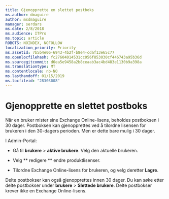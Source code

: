 ```yaml
---
title: Gjenopprette en slettet postboks
ms.author: dmaguire
author: msdmaguire
manager: serdars
ms.date: 2/8/2018
ms.audience: ITPro
ms.topic: article
ROBOTS: NOINDEX, NOFOLLOW
localization_priority: Priority
ms.assetid: 7b5b4e06-6943-4b2f-b8e4-cdaf13e65c77
ms.openlocfilehash: fc27604014531cc056f853030cf446743a95b36d
ms.sourcegitcommit: d6ea5e9458a2b8ceaab3ac4bd483e1130b9a398a
ms.translationtype: MT
ms.contentlocale: nb-NO
ms.lasthandoff: 01/15/2019
ms.locfileid: "28303008"
---
```

# <a name="restore-a-deleted-mailbox"></a>Gjenopprette en slettet postboks

Når en bruker mister sine Exchange Online-lisens, beholdes postboksen i 30 dager. Postboksen kan gjenopprettes ved å tilordne lisensen for brukeren i den 30-dagers perioden. Men er dette bare mulig i 30 dager.
  
I Admin-Portal:
  
- Gå til **brukere** \> **aktive brukere**. Velg den aktuelle brukeren.
    
- Velg ** redigere ** endre produktlisenser. 
    
- Tilordne Exchange Online-lisens for brukeren, og velg deretter **Lagre**.
    
Delte postbokser kan også gjenopprettes innen 30 dager. Du kan søke etter delte postbokser under **brukere** \> **Slettede brukere**. Delte postbokser krever ikke en Exchange Online-lisens.
  


